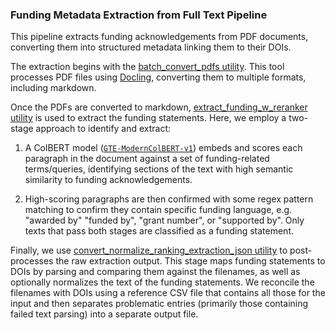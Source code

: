 ### Funding Metadata Extraction from Full Text Pipeline

This pipeline extracts funding acknowledgements from PDF documents, converting them into structured metadata linking them to their DOIs.

The extraction begins with the [batch_convert_pdfs utility](https://github.com/cometadata/funding-metadata-enrichment/tree/main/extract_funding_from_full_text/batch_convert_pdfs). This tool processes PDF files using [Docling](https://github.com/docling-project/docling), converting them to multiple formats, including markdown.

Once the PDFs are converted to markdown, [extract_funding_w_reranker utility](https://github.com/cometadata/funding-metadata-enrichment/tree/main/extract_funding_from_full_text/extract_funding_w_reranker) is used to extract the funding statements. Here, we employ a two-stage approach to identify and extract:

1. A ColBERT model ([`GTE-ModernColBERT-v1`](https://huggingface.co/lightonai/GTE-ModernColBERT-v1)) embeds and scores each paragraph in the document against a set of funding-related terms/queries, identifying sections of the text with high semantic similarity to funding acknowledgements.

2. High-scoring paragraphs are then confirmed with some regex pattern matching to confirm they contain specific funding language, e.g. "awarded by" "funded by", "grant number", or "supported by". Only texts that pass both stages are classified as a funding statement.


Finally, we use [convert_normalize_ranking_extraction_json utility](https://github.com/cometadata/funding-metadata-enrichment/tree/main/extract_funding_from_full_text/convert_normalize_ranking_extraction_json) to post-processes the raw extraction output. This stage maps funding statements to DOIs by parsing and comparing them against the filenames, as well as optionally normalizes the text of the funding statements. We reconcile the filenames with DOIs using a reference CSV file that contains all those for the input and then separates problematic entries (primarily those containing failed text parsing) into a separate output file.
